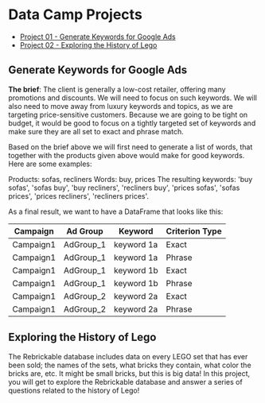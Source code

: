# Data Camp Projects

  * [Project 01 - Generate Keywords for Google Ads](#generate-keywords-for-google-ads)
  * [Project 02 - Exploring the History of Lego](#exploring-the-history-of-lego)

## Generate Keywords for Google Ads
**The brief**: The client is generally a low-cost retailer, offering many promotions and discounts. We will need to focus on such keywords. We will also need to move away from luxury keywords and topics, as we are targeting price-sensitive customers. Because we are going to be tight on budget, it would be good to focus on a tightly targeted set of keywords and make sure they are all set to exact and phrase match.

Based on the brief above we will first need to generate a list of words, that together with the products given above would make for good keywords. Here are some examples:

Products: sofas, recliners
Words: buy, prices
The resulting keywords: 'buy sofas', 'sofas buy', 'buy recliners', 'recliners buy', 'prices sofas', 'sofas prices', 'prices recliners', 'recliners prices'.

As a final result, we want to have a DataFrame that looks like this:

| Campaign	| Ad Group	| Keyword	| Criterion Type |
|-----------|-----------|-----------|----------------|
| Campaign1 |	AdGroup_1 |	keyword 1a |	Exact |
| Campaign1 |	AdGroup_1 |	keyword 1a | Phrase
|Campaign1 |	AdGroup_1 |	keyword 1b |	Exact |
|Campaign1 |	AdGroup_1 |	keyword 1b |	Phrase |
|Campaign1 |	AdGroup_2 |	keyword 2a |	Exact |
|Campaign1 |	AdGroup_2 |	keyword 2a |	Phrase |

## Exploring the History of Lego

The Rebrickable database includes data on every LEGO set that has ever been sold; the names of the sets, what bricks they contain, what color the bricks are, etc. It might be small bricks, but this is big data! In this project, you will get to explore the Rebrickable database and answer a series of questions related to the history of Lego!